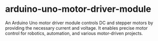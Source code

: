# arduino-uno-motor-driver-module
An Arduino Uno motor driver module controls DC and stepper motors by providing the necessary current and voltage. It enables precise motor control for robotics, automation, and various motor-driven projects.
